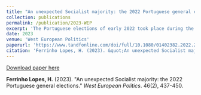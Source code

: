 ```yaml
---
title: "An unexpected Socialist majority: the 2022 Portuguese general elections"
collection: publications
permalink: /publication/2023-WEP
excerpt: 'The Portuguese elections of early 2022 took place during the most severe wave of COVID-19 infections in Portugal. Nevertheless, the pandemic was not the most important issue in the campaign. Although opinion polls forecast a narrow election, the Socialists gained their second absolute majority in history. The electoral results marked a breakthrough for the radical right and Liberals. Every other traditional party had its worst electoral night in democratic history. The Christian Democrats and the Greens ended up exiting the parliament. The 2022 general elections saw the Socialists rise to dominance and the end of the Portuguese exceptionalism in keeping the radical right at arm’s length.'
date: 2023
venue: 'West European Politics'
paperurl: 'https://www.tandfonline.com/doi/full/10.1080/01402382.2022.2070983'
citation: 'Ferrinho Lopes, H. (2023). &quot;An unexpected Socialist majority: the 2022 Portuguese general elections.&quot; <i>West European Politics</i>. 46(2), 437-450.'
---
```


[Download paper here](https://www.tandfonline.com/doi/pdf/10.1080/01402382.2022.2070983?casa_token=LcYisGvvnAgAAAAA:crAT_E-1iAN4OAOFmhm-S3WVaQplB5ayAlIESzTYBNLhh7yegYlg9JL5K7w0uOAvdUJYpASwsS0Lwg)

<b>Ferrinho Lopes, H.</b> (2023). "An unexpected Socialist majority: the 2022 Portuguese general elections." <i>West European Politics</i>. 46(2), 437-450.
